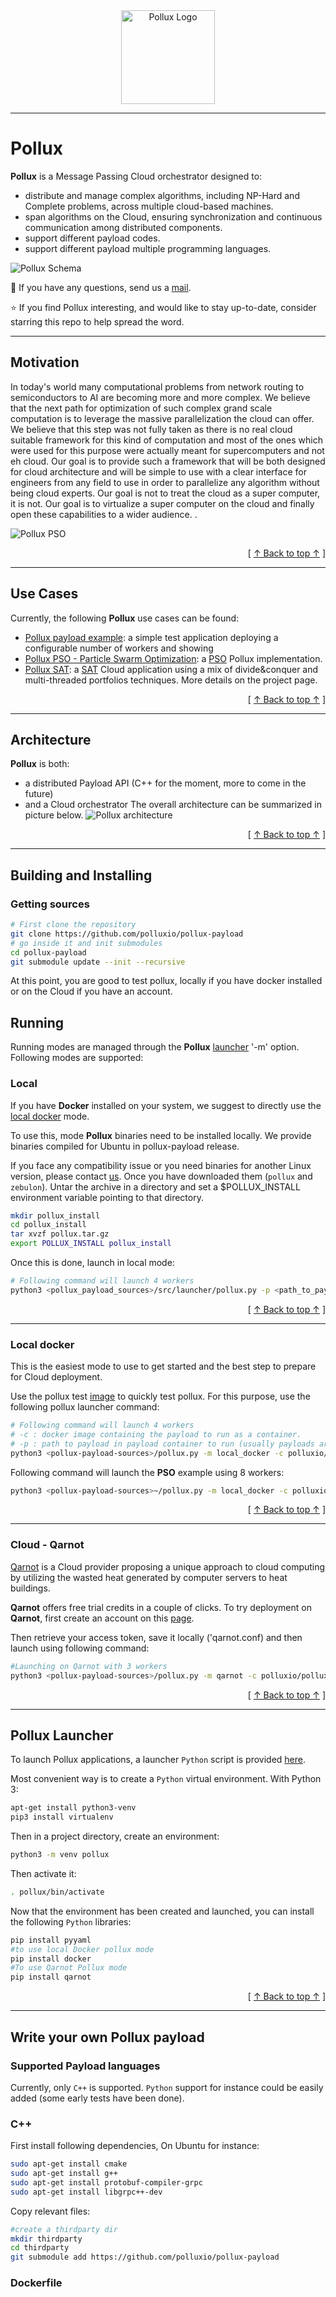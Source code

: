 <div align="center">
<img width="150" alt="Pollux Logo" src="./docs/images/pollux-logo.jpg">
</div>

---

# Pollux

**Pollux** is a Message Passing Cloud orchestrator designed to: 

- distribute and manage complex algorithms, including NP-Hard and Complete problems, across multiple cloud-based machines.
- span algorithms on the Cloud, ensuring synchronization and continuous communication among distributed components.
- support different payload codes.
- support different payload multiple programming languages.

![Pollux Schema](./docs/images/pollux-general.png)

:information_desk_person: If you have any questions, send us a [mail](mailto:christophe.alexandre@getpollux.io).

:star: If you find Pollux interesting, and would like to stay up-to-date, consider starring this repo to help spread the word.

---

## Motivation

In today's world many computational problems from network routing to semiconductors to AI are becoming more and more complex.
We believe that the next path for optimization of such complex grand scale computation is to leverage the massive parallelization the cloud can offer. 
We believe that this step was not fully taken as there is no real cloud suitable framework for this kind of computation and most of the ones which were used for this purpose were actually meant for supercomputers and not eh cloud.
Our goal is to provide such a framework that will be both designed for cloud architecture and will be simple to use with a clear interface for engineers from any field to use in order to parallelize any algorithm without being cloud experts.
Our goal is not to treat the cloud as a super computer, it is not. Our goal is to virtualize a super computer on the cloud and finally open these capabilities to a wider audience. . 


![Pollux PSO](./docs/images/pollux-PSO.gif)

<div align="right">[ <a href="#introduction">↑ Back to top ↑</a> ]</div>

---

## Use Cases

Currently, the following **Pollux** use cases can be found:

- [Pollux payload example](https://github.com/polluxio/pollux-payload/blob/main/src/c%2B%2B/examples/test): a simple test application deploying a configurable number of workers and showing
- [Pollux PSO - Particle Swarm Optimization](https://github.com/polluxio/pollux-payload/tree/main/src/c%2B%2B/examples/pso): a [PSO](https://en.wikipedia.org/wiki/Particle_swarm_optimization) Pollux implementation.
- [Pollux SAT](https://github.com/polluxio/pollux-sat): a [SAT](https://en.wikipedia.org/wiki/Boolean_satisfiability_problem) Cloud application using a mix of divide&conquer and multi-threaded portfolios techniques. More details on the project page.

<div align="right">[ <a href="#introduction">↑ Back to top ↑</a> ]</div>

---

## Architecture

**Pollux** is both:

- a distributed Payload API (C++ for the moment, more to come in the future)
- and a Cloud orchestrator
The overall architecture can be summarized in picture below. 
![Pollux architecture](./docs/images/pollux-architecture.png)

<div align="right">[ <a href="#introduction">↑ Back to top ↑</a> ]</div>

---

## Building and Installing

### Getting sources

```bash
# First clone the repository
git clone https://github.com/polluxio/pollux-payload
# go inside it and init submodules
cd pollux-payload
git submodule update --init --recursive
```
At this point, you are good to test pollux, locally if you have docker installed or on the Cloud if you have an account.

## Running

Running modes are managed through the **Pollux** [launcher](#pollux-launcher) '-m' option. Following modes are supported:

### Local
If you have **Docker** installed on your system, we suggest to directly use the [local docker](#local-docker) mode.

To use this, mode **Pollux** binaries need to be installed locally. We provide binaries compiled for Ubuntu in pollux-payload release.

If you face any compatibility issue or you need binaries for another Linux version,
please contact [us](mailto:christophe.alexandre@getpollux.io). 
Once you have downloaded them (`pollux` and `zebulon`).
Untar the archive in a directory and set a $POLLUX_INSTALL environment variable pointing to that directory.

```bash
mkdir pollux_install
cd pollux_install
tar xvzf pollux.tar.gz
export POLLUX_INSTALL pollux_install
```

Once this is done, launch in local mode:

```bash
# Following command will launch 4 workers
python3 <pollux_payload_sources>/src/launcher/pollux.py -p <path_to_payload> -m local -n 4
```

<div align="right">[ <a href="#introduction">↑ Back to top ↑</a> ]</div>

---

### Local docker
This is the easiest mode to use to get started and the best step to prepare for Cloud deployment.

Use the pollux test [image](https://hub.docker.com/repository/docker/polluxio/pollux-payload-examples/general) to quickly test pollux.
For this purpose, use the following pollux launcher command:

```bash
# Following command will launch 4 workers
# -c : docker image containing the payload to run as a container.
# -p : path to payload in payload container to run (usually payloads are located in /root)
python3 <pollux-payload-sources>/pollux.py -m local_docker -c polluxio/pollux-payload-examples -p /root/pollux-payload-test -n 4 
```

Following command will launch the **PSO** example using 8 workers:

```bash
python3 <pollux-payload-sources>~/pollux.py -m local_docker -c polluxio/pollux-payload-examples -p /root/pollux-payload-pso -n 8 
```

<div align="right">[ <a href="#introduction">↑ Back to top ↑</a> ]</div>

---

### Cloud - Qarnot

[Qarnot](https://qarnot.com) is a Cloud provider proposing a unique approach to cloud computing by utilizing the wasted heat generated by computer servers to heat buildings. 

**Qarnot** offers free trial credits in a couple of clicks. To try deployment on **Qarnot**, first create an account on this [page](https://tasq.qarnot.com/login/).

Then retrieve your access token, save it locally ('qarnot.conf) and then launch using following command:

```bash
#Launching on Qarnot with 3 workers
python3 <pollux-payload-sources>/pollux.py -m qarnot -c polluxio/pollux-payload-examples -p /root/pollux-payload-pso -n 3 
```

<div align="right">[ <a href="#introduction">↑ Back to top ↑</a> ]</div>

---

## Pollux Launcher

To launch Pollux applications, a launcher `Python` script is provided [here](https://github.com/polluxio/pollux-payload/blob/main/src/launcher/pollux.py).

Most convenient way is to create a `Python` virtual environment. With Python 3:

```bash
apt-get install python3-venv
pip3 install virtualenv
```

Then in a project directory, create an environment:

```bash
python3 -m venv pollux
```

Then activate it:

```bash
. pollux/bin/activate
```

Now that the environment has been created and launched, you can install the following `Python` libraries:

```bash
pip install pyyaml
#to use local Docker pollux mode
pip install docker
#To use Qarnot Pollux mode 
pip install qarnot
```

<div align="right">[ <a href="#table-of-contents">↑ Back to top ↑</a> ]</div>

---

## Write your own Pollux payload

### Supported Payload languages

Currently, only `C++` is supported. `Python` support for instance could be easily added (some early tests have been done).

### C++

First install following dependencies, On Ubuntu for instance:

```bash
sudo apt-get install cmake
sudo apt-get install g++
sudo apt-get install protobuf-compiler-grpc
sudo apt-get install libgrpc++-dev
```

Copy relevant files:

```bash
#create a thirdparty dir
mkdir thirdparty
cd thirdparty
git submodule add https://github.com/polluxio/pollux-payload
```

### Dockerfile

```Dockerfile
```
